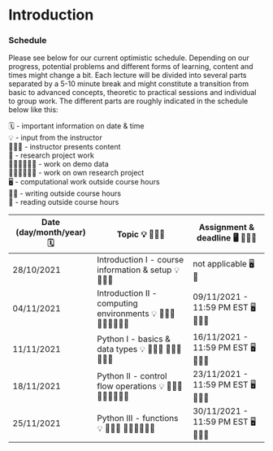 # Introduction



### Schedule

Please see below for our current optimistic schedule. Depending on our progress, potential problems and different forms of learning, content and times might change a bit. Each lecture will be divided into several parts separated by a 5-10 minute break and might constitute a transition from basic to advanced concepts, theoretic to practical sessions and individual to group work. The different parts are roughly indicated in the schedule below like this:

🗓 - important information on date & time  
💡 - input from the instructor  
👨🏻‍🏫 - instructor presents content  
🥼 - research project work  
🧑🏽‍💻🧑🏾‍💻 - work on demo data  
🧑🏿‍🔬👩🏻‍🔬 - work on own research project  
🖥️ - computational work outside course hours  
✍🏽 - writing outside course hours  
📖 - reading outside course hours  


| Date (day/month/year) 🗓         | Topic 💡 👨🏻‍🏫   | Assignment & deadline 🖥️ ✍🏽📖 |
|--------------|-----------|------------|
| 28/10/2021 | Introduction I - course information & setup 💡 👨🏻‍🏫  |  not applicable  🖥️ 📖     |
| 04/11/2021 | Introduction II - computing environments 💡 👨🏻‍🏫 🧑🏽‍💻🧑🏾‍💻 |  09/11/2021 - 11:59 PM EST 🖥️ ✍🏽📖 |
| 11/11/2021 | Python I - basics & data types 💡 👨🏻‍🏫 🧑🏽‍💻🧑🏾‍💻  |  16/11/2021 - 11:59 PM EST  🖥️ ✍🏽📖  |
| 18/11/2021 | Python II - control flow operations 💡 👨🏻‍🏫 🧑🏽‍💻🧑🏾‍💻  |  23/11/2021 - 11:59 PM EST 🖥️ ✍🏽📖     |
| 25/11/2021 | Python III - functions 💡 👨🏻‍🏫 🧑🏽‍💻🧑🏾‍💻  |  30/11/2021 - 11:59 PM EST  🖥️ ✍🏽📖  |